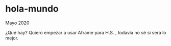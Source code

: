 # hola-mundo
Mayo 2020

¿Qué hay?
Quiero empezar a usar Aframe para H.S. , todavía no sé si será lo mejor.

